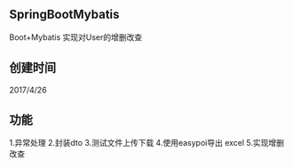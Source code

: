 ## SpringBootMybatis

Boot+Mybatis 实现对User的增删改查

## 创建时间
2017/4/26 

## 功能

1.异常处理
2.封装dto
3.测试文件上传下载
4.使用easypoi导出 excel
5.实现增删改查

